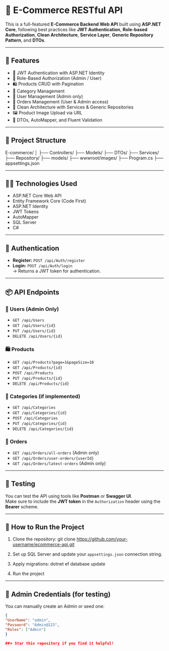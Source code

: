 # 🛒 E-Commerce RESTful API

This is a full-featured **E-Commerce Backend Web API** built using **ASP.NET Core**, following best practices like **JWT Authentication**, **Role-based Authorization**, **Clean Architecture**, **Service Layer**, **Generic Repository Pattern**, and **DTOs**.

---

## 🚀 Features

- 🔐 JWT Authentication with ASP.NET Identity  
- 👥 Role-Based Authorization (Admin / User)  
- 🛍️ Products CRUD with Pagination  
- 📂 Category Management  
- 👤 User Management (Admin only)  
- 🧾 Orders Management (User & Admin access)  
- 🧰 Clean Architecture with Services & Generic Repositories  
- 🖼️ Product Image Upload via URL  
- 🧠 DTOs, AutoMapper, and Fluent Validation  

---

## 📁 Project Structure
E-commerce/
│
├── Controllers/
├── Models/
├── DTOs/
├── Services/
├── Repository/
├── models/
├── wwwroot/images/
├── Program.cs
├── appsettings.json


---

## 🧑‍💻 Technologies Used

- ASP.NET Core Web API  
- Entity Framework Core (Code First)  
- ASP.NET Identity  
- JWT Tokens  
- AutoMapper  
- SQL Server  
- C#  

---

## 🔐 Authentication

- **Register:** `POST /api/Auth/register`  
- **Login:** `POST /api/Auth/login`  
  → Returns a JWT token for authentication.

---

## 📦 API Endpoints

### 👤 Users (Admin Only)

- `GET /api/Users`  
- `GET /api/Users/{id}`  
- `PUT /api/Users/{id}`  
- `DELETE /api/Users/{id}`  

### 🛍️ Products

- `GET /api/Products?page=1&pageSize=10`  
- `GET /api/Products/{id}`  
- `POST /api/Products`  
- `PUT /api/Products/{id}`  
- `DELETE /api/Products/{id}`  

### 📂 Categories (if implemented)

- `GET /api/Categories`  
- `GET /api/Categories/{id}`  
- `POST /api/Categories`  
- `PUT /api/Categories/{id}`  
- `DELETE /api/Categories/{id}`  

### 🧾 Orders

- `GET /api/Orders/all-orders` (Admin only)  
- `GET /api/Orders/user-orders/{userId}`  
- `GET /api/Orders/latest-orders` (Admin only)  

---

## 🧪 Testing

You can test the API using tools like **Postman** or **Swagger UI**.  
Make sure to include the **JWT token** in the `Authorization` header using the **Bearer** scheme.

---

## 🔧 How to Run the Project

1. Clone the repository:
git clone https://github.com/your-username/ecommerce-api.git

2. Set up SQL Server and update your `appsettings.json` connection string.

3. Apply migrations: 
dotnet ef database update

4. Run the project

---

## 👤 Admin Credentials (for testing)

You can manually create an Admin or seed one:

```json
{
"UserName": "admin",
"Password": "Admin@123",
"Roles": ["Admin"]
}

##⭐️ Star this repository if you find it helpful!

